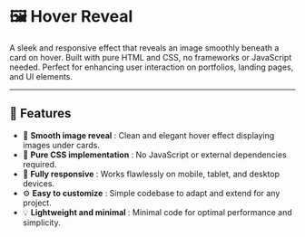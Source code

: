 # 🖼️ Hover Reveal

A sleek and responsive effect that reveals an image smoothly beneath a card on hover. Built with pure HTML and CSS, no frameworks or JavaScript needed. Perfect for enhancing user interaction on portfolios, landing pages, and UI elements.

---

## 🚀 Features  
- 👀 **Smooth image reveal** : Clean and elegant hover effect displaying images under cards.  
- 🎨 **Pure CSS implementation** : No JavaScript or external dependencies required.  
- 📱 **Fully responsive** : Works flawlessly on mobile, tablet, and desktop devices.  
- ⚙️ **Easy to customize** : Simple codebase to adapt and extend for any project.  
- 💡 **Lightweight and minimal** : Minimal code for optimal performance and simplicity.  
